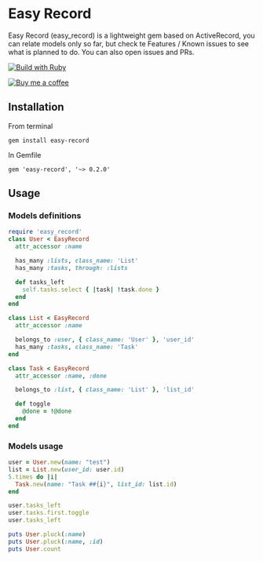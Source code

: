 # Easy Record

Easy Record (easy_record) is a lightweight gem based on ActiveRecord, you can relate models only so
far, but check te Features / Known issues to see what is planned to do. You can also open issues and
PRs.

[![Build with Ruby](http://img.shields.io/badge/made%20with-Ruby-7f1c1f.svg?style=for-the-badge&logo=ruby&labelColor=c1282c)](https://www.ruby-lang.org/)

[![Buy me a coffee](https://www.buymeacoffee.com/assets/img/custom_images/orange_img.png)](https://www.buymeacoffee.com/ricvillagrana)

## Installation
From terminal

`gem install easy-record`

In Gemfile

`gem 'easy-record', '~> 0.2.0'`

## Usage

### Models definitions
```ruby
require 'easy_record'
class User < EasyRecord
  attr_accessor :name

  has_many :lists, class_name: 'List'
  has_many :tasks, through: :lists

  def tasks_left
    self.tasks.select { |task| !task.done }
  end
end

class List < EasyRecord
  attr_accessor :name

  belongs_to :user, { class_name: 'User' }, 'user_id'
  has_many :tasks, class_name: 'Task'
end

class Task < EasyRecord
  attr_accessor :name, :done

  belongs_to :list, { class_name: 'List' }, 'list_id'

  def toggle
    @done = !@done
  end
end
```

### Models usage

```ruby
user = User.new(name: "test")
list = List.new(user_id: user.id)
5.times do |i|
  Task.new(name: "Task ##{i}", list_id: list.id)
end

user.tasks_left
user.tasks.first.toggle
user.tasks_left

puts User.pluck(:name)
puts User.pluck(:name, :id)
puts User.count
```
